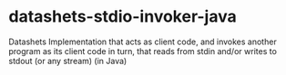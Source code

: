 # datashets-stdio-invoker-java
Datashets Implementation that acts as client code, and invokes another program as its client code in turn, that reads from stdin and/or writes to stdout (or any stream) (in Java)
